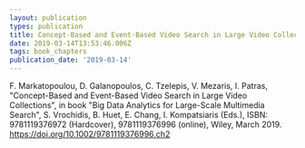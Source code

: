 ```yaml
---
layout: publication
types: publication
title: Concept-Based and Event-Based Video Search in Large Video Collections
date: 2019-03-14T13:53:46.006Z
tags: book_chapters
publication_date: '2019-03-14'
---
```

F. Markatopoulou, D. Galanopoulos, C. Tzelepis, V. Mezaris, I. Patras, "Concept-Based and Event-Based Video Search in Large Video Collections", in book "Big Data Analytics for Large-Scale Multimedia Search", S. Vrochidis, B. Huet, E. Chang, I. Kompatsiaris (Eds.), ISBN: 9781119376972 (Hardcover), 9781119376996 (online), Wiley, March 2019. https://doi.org/10.1002/9781119376996.ch2
